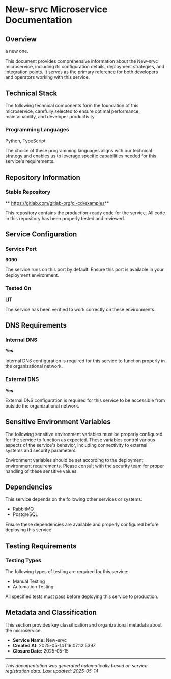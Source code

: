 # New-srvc Microservice Documentation

## Overview

a new one.

This document provides comprehensive information about the New-srvc microservice, including its configuration details, deployment strategies, and integration points. It serves as the primary reference for both developers and operators working with this service.

## Technical Stack

The following technical components form the foundation of this microservice, carefully selected to ensure optimal performance, maintainability, and developer productivity.

### Programming Languages

Python, TypeScript

The choice of these programming languages aligns with our technical strategy and enables us to leverage specific capabilities needed for this service's requirements.

## Repository Information

### Stable Repository

** https://gitlab.com/gitlab-org/ci-cd/examples**

This repository contains the production-ready code for the service. All code in this repository has been properly tested and reviewed.

## Service Configuration

### Service Port

**9090**

The service runs on this port by default. Ensure this port is available in your deployment environment.

### Tested On

**LIT**

The service has been verified to work correctly on these environments.

## DNS Requirements

### Internal DNS

**Yes**

Internal DNS configuration is required for this service to function properly in the organizational network.

### External DNS

**Yes**

External DNS configuration is required for this service to be accessible from outside the organizational network.

## Sensitive Environment Variables

The following sensitive environment variables must be properly configured for the service to function as expected. These variables control various aspects of the service's behavior, including connectivity to external systems and security parameters.

Environment variables should be set according to the deployment environment requirements. Please consult with the security team for proper handling of these sensitive values.

## Dependencies

This service depends on the following other services or systems:

- RabbitMQ
- PostgreSQL

Ensure these dependencies are available and properly configured before deploying this service.

## Testing Requirements

### Testing Types

The following types of testing are required for this service:

- Manual Testing
- Automation Testing

All specified tests must pass before deploying this service to production.

## Metadata and Classification

This section provides key classification and organizational metadata about the microservice.

- **Service Name:** New-srvc
- **Created At:** 2025-05-14T16:07:12.539Z
- **Closure Date:** 2025-05-15
---

*This documentation was generated automatically based on service registration data. Last updated: 2025-05-14*

